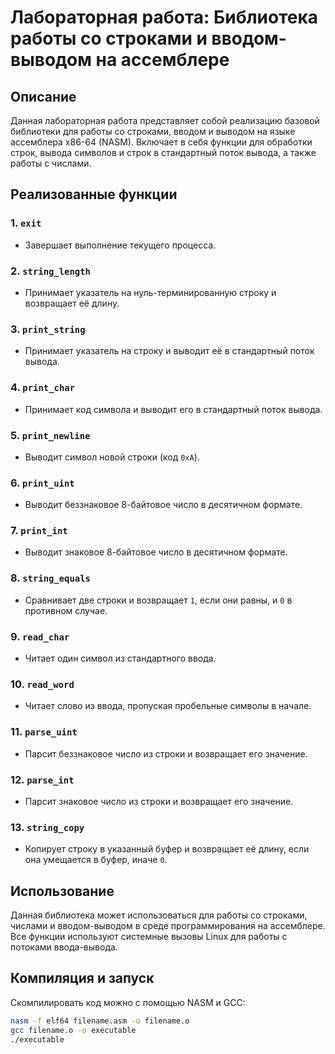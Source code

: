
# Лабораторная работа: Библиотека работы со строками и вводом-выводом на ассемблере

## Описание
Данная лабораторная работа представляет собой реализацию базовой библиотеки для работы со строками, вводом и выводом на языке ассемблера x86-64 (NASM). Включает в себя функции для обработки строк, вывода символов и строк в стандартный поток вывода, а также работы с числами.

## Реализованные функции

### 1. `exit`
- Завершает выполнение текущего процесса.

### 2. `string_length`
- Принимает указатель на нуль-терминированную строку и возвращает её длину.

### 3. `print_string`
- Принимает указатель на строку и выводит её в стандартный поток вывода.

### 4. `print_char`
- Принимает код символа и выводит его в стандартный поток вывода.

### 5. `print_newline`
- Выводит символ новой строки (код `0xA`).

### 6. `print_uint`
- Выводит беззнаковое 8-байтовое число в десятичном формате.

### 7. `print_int`
- Выводит знаковое 8-байтовое число в десятичном формате.

### 8. `string_equals`
- Сравнивает две строки и возвращает `1`, если они равны, и `0` в противном случае.

### 9. `read_char`
- Читает один символ из стандартного ввода.

### 10. `read_word`
- Читает слово из ввода, пропуская пробельные символы в начале.

### 11. `parse_uint`
- Парсит беззнаковое число из строки и возвращает его значение.

### 12. `parse_int`
- Парсит знаковое число из строки и возвращает его значение.

### 13. `string_copy`
- Копирует строку в указанный буфер и возвращает её длину, если она умещается в буфер, иначе `0`.

## Использование
Данная библиотека может использоваться для работы со строками, числами и вводом-выводом в среде программирования на ассемблере. Все функции используют системные вызовы Linux для работы с потоками ввода-вывода.

## Компиляция и запуск
Скомпилировать код можно с помощью NASM и GCC:
```bash
nasm -f elf64 filename.asm -o filename.o
gcc filename.o -o executable
./executable

